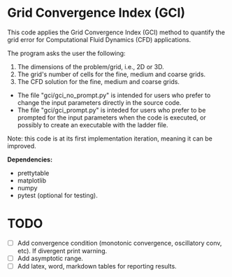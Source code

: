 # Grid Convergence Index (GCI)

This code applies the Grid Convergence Index (GCI) method to quantify the grid error for Computational Fluid Dynamics (CFD) applications.

The program asks the user the following:

1. The dimensions of the problem/grid, i.e., 2D or 3D.
2. The grid's number of cells for the fine, medium and coarse grids.
3. The CFD solution for the fine, medium and coarse grids.

- The file "gci/gci_no_prompt.py" is intended for users who prefer to change the input parameters directly in the source code.
- The file "gci/gci_prompt.py" is inteded for users who prefer to be prompted for the input parameters when the code is executed,
  or possibly to create an executable with the ladder file.

Note: this code is at its first implementation iteration, meaning it can be improved.

**Dependencies:**

- prettytable
- matplotlib
- numpy
- pytest (optional for testing).


# TODO

- [ ] Add convergence condition (monotonic convergence, oscillatory conv, etc). If divergent print warning.
- [ ] Add asymptotic range.
- [ ] Add latex, word, markdown tables for reporting results.
